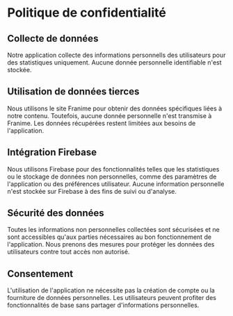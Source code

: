 <!DOCTYPE html>
<html lang="fr">
<head>
  <meta charset="UTF-8">
</head>
<body>
  <h1>Politique de confidentialité</h1>

  <h2>Collecte de données</h2>
  <p>Notre application collecte des informations personnells des utilisateurs pour des statistiques uniquement. Aucune donnée personnelle identifiable n'est stockée.</p>

  <h2>Utilisation de données tierces</h2>
  <p>Nous utilisons le site Franime pour obtenir des données spécifiques liées à notre contenu. Toutefois, aucune donnée personnelle n'est transmise à Franime. Les données récupérées restent limitées aux besoins de l'application.</p>

  <h2>Intégration Firebase</h2>
  <p>Nous utilisons Firebase pour des fonctionnalités telles que les statistiques ou le stockage de données non personnelles, comme des paramètres de l'application ou des préférences utilisateur. Aucune information personnelle n'est stockée sur Firebase à des fins de suivi ou d'analyse.</p>

  <h2>Sécurité des données</h2>
  <p>Toutes les informations non personnelles collectées sont sécurisées et ne sont accessibles qu'aux parties nécessaires au bon fonctionnement de l'application. Nous prenons des mesures pour protéger les données des utilisateurs contre tout accès non autorisé.</p>

  <h2>Consentement</h2>
  <p>L'utilisation de l'application ne nécessite pas la création de compte ou la fourniture de données personnelles. Les utilisateurs peuvent profiter des fonctionnalités de base sans partager d'informations personnelles.</p>
</body>
</html>
